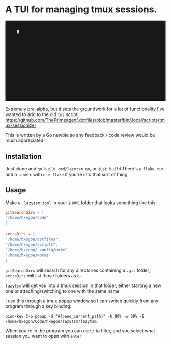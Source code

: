 # A TUI for managing tmux sessions.

![](https://github.com/hxegon/lazytsm/blob/main/show.gif)

Extremely pre-alpha, but it sets the groundwork for a lot of functionality I've
wanted to add to the old `tms` script
https://github.com/ThePrimeagen/.dotfiles/blob/master/bin/.local/scripts/tmux-sessionizer

This is written by a Go newbie so any feedback / code review would be much
appreciated.

## Installation

Just clone and `go build cmd/lazytsm.go`, or `just build` There's a `flake.nix`
and a `.envrc` with `use flake` if you're into that sort of thing

## Usage

Make a `.lazytsm.toml` in your `$HOME` folder that looks something like this:

```toml
gitSearchDirs = [
"/home/hxegon/Code"
]

extraDirs = [
"/home/hxegon/dotfiles",
"/home/hxegon/scripts",
"/home/hxegon/.config/nvim",
"/home/hxegon/Notes"
]
```

`gitSearchDirs` will search for any directories containing a `.git` folder,
`extraDirs` will list those folders as is.

`lazytsm` will get you into a tmux session in that folder, either starting a new
one or attaching/switching to one with the same name

I use this through a tmux popup window so I can switch quickly from any program
through a key binding:

```
bind-key C-p popup -d "#{pane_current_path}" -h 80% -w 60% -E /home/hxegon/Code/hxegon/lazytsm/lazytsm
```

When you're in the program you can use `/` to filter, and you select what
session you want to open with `enter`
